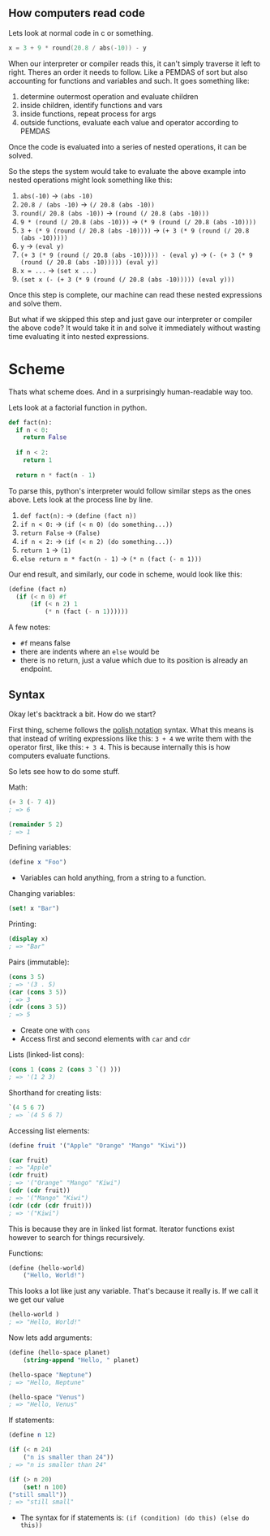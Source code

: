 ## How computers read code
Lets look at normal code in c or something.
```c
x = 3 + 9 * round(20.8 / abs(-10)) - y
```
When our interpreter or compiler reads this, it can't simply traverse it left to right. Theres an order it needs to follow. Like a PEMDAS of sort but also accounting for functions and variables and such. It goes something like:
1. determine outermost operation and evaluate children
2. inside children, identify functions and vars
3. inside functions, repeat process for args
4. outside functions, evaluate each value and operator according to PEMDAS

Once the code is evaluated into a series of nested operations, it can be solved.

So the steps the system would take to evaluate the above example into nested operations might look something like this:

1. `abs(-10)` -> `(abs -10)`
2. `20.8 / (abs -10)` -> `(/ 20.8 (abs -10))`
3. `round(/ 20.8 (abs -10))` -> `(round (/ 20.8 (abs -10)))`
4. `9 * (round (/ 20.8 (abs -10)))` -> `(* 9 (round (/ 20.8 (abs -10))))`
5. `3 + (* 9 (round (/ 20.8 (abs -10))))` -> `(+ 3 (* 9 (round (/ 20.8 (abs -10)))))`
6. `y` -> `(eval y)`
7. `(+ 3 (* 9 (round (/ 20.8 (abs -10))))) - (eval y)` -> `(- (+ 3 (* 9 (round (/ 20.8 (abs -10))))) (eval y))`
8. `x = ...` -> `(set x ...)`
9. `(set x (- (+ 3 (* 9 (round (/ 20.8 (abs -10))))) (eval y)))`

Once this step is complete, our machine can read these nested expressions and solve them.

But what if we skipped this step and just gave our interpreter or compiler the above code? It would take it in and solve it immediately without wasting time evaluating it into nested expressions.

# Scheme
Thats what scheme does. And in a surprisingly human-readable way too.

Lets look at a factorial function in python.
```python
def fact(n):
  if n < 0:
    return False
    
  if n < 2:
    return 1
    
  return n * fact(n - 1)
```
To parse this, python's interpreter would follow similar steps as the ones above. Lets look at the process line by line.
1. `def fact(n):` -> `(define (fact n))`
2. `if n < 0:` -> `(if (< n 0) (do something...))`
3. `return False` -> `(False)`
4. `if n < 2:` -> `(if (< n 2) (do something...))`
5. `return 1` -> `(1)`
6. `else return n * fact(n - 1)` -> `(* n (fact (- n 1)))`

Our end result, and similarly, our code in scheme, would look like this:
```scheme
(define (fact n)
  (if (< n 0) #f
      (if (< n 2) 1
          (* n (fact (- n 1))))))
```
A few notes:
* `#f` means false
* there are indents where an `else` would be
* there is no return, just a value which due to its position is already an endpoint.

## Syntax

Okay let's backtrack a bit. How do we start?

First thing, scheme follows the [polish notation](https://en.wikipedia.org/wiki/Polish_notation) syntax. What this means is that instead of writing expressions like this: `3 + 4` we write them with the operator first, like this: `+ 3 4`. This is because internally this is how computers evaluate functions.

So lets see how to do some stuff.

Math:
```scheme
(+ 3 (- 7 4))
; => 6

(remainder 5 2)
; => 1
```

Defining variables:
```scheme
(define x "Foo")
```
* Variables can hold anything, from a string to a function.

Changing variables:
```scheme
(set! x "Bar")
```

Printing:
```scheme
(display x)
; => "Bar"
```

Pairs (immutable):
```scheme
(cons 3 5)
; => '(3 . 5)
(car (cons 3 5))
; => 3
(cdr (cons 3 5))
; => 5
```
* Create one with `cons`
* Access first and second elements with `car` and `cdr`

Lists (linked-list cons):
```scheme
(cons 1 (cons 2 (cons 3 `() )))
; => '(1 2 3)
```

Shorthand for creating lists:
```scheme
`(4 5 6 7)
; => `(4 5 6 7)
```

Accessing list elements:
```scheme
(define fruit '("Apple" "Orange" "Mango" "Kiwi"))

(car fruit)
; => "Apple"
(cdr fruit)
; => '("Orange" "Mango" "Kiwi")
(cdr (cdr fruit))
; => '("Mango" "Kiwi")
(cdr (cdr (cdr fruit)))
; => '("Kiwi")
```
This is because they are in linked list format. Iterator functions exist however to search for things recursively.

Functions:
```scheme
(define (hello-world)
    ("Hello, World!")
```
This looks a lot like just any variable. That's because it really is. If we call it we get our value
```scheme
(hello-world )
; => "Hello, World!"
```

Now lets add arguments:
```scheme
(define (hello-space planet)
    (string-append "Hello, " planet)

(hello-space "Neptune")
; => "Hello, Neptune"

(hello-space "Venus")
; => "Hello, Venus"
```

If statements:
```scheme
(define n 12)

(if (< n 24)
    ("n is smaller than 24"))
; => "n is smaller than 24"

(if (> n 20)
    (set! n 100)
("still small"))
; => "still small"
```
* The syntax for if statements is: `(if (condition) (do this) (else do this))`
